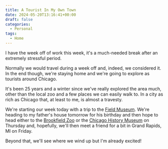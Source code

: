 ```yaml
---
title: A Tourist In My Own Town
date: 2024-05-20T13:16:41+00:00
draft: false
categories:
  - Personal
tags:
  - Home
---
```


I have the week off of work this week, it's a much-needed break after an extremely stressful period.

Normally we would travel during a week off and, indeed, we considered it. In the end though, we're staying home and we're going to explore as tourists around Chicago.

It's been 25 years and a winter since we've really explored the area much, other than the local zoo and a few places we can easily walk to. In a city as rich as Chicago that, at least to me, is almost a travesty.

We're starting our week today with a trip to the [Field Museum][1]. We're heading to my father's house tomorrow for his birthday and then hope to head either to the [Brookfield Zoo][2] or the [Chicago History Museum][3] on Thursday and, hopefully, we'll then meet a friend for a bit in Grand Rapids, MI on Friday.

Beyond that, we'll see where we wind up but I'm already excited!

 [1]: https://www.fieldmuseum.org
 [2]: https://www.brookfieldzoo.org/Brookfield-ZOO/Home
 [3]: https://www.chicagohistory.org